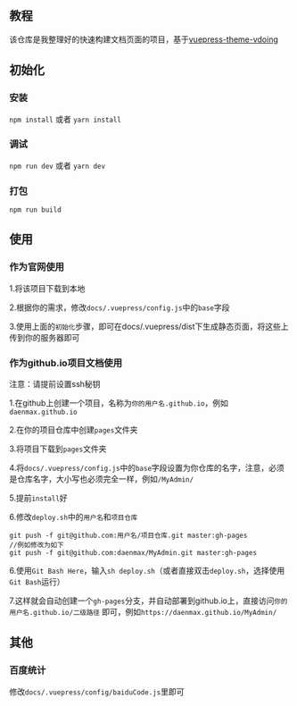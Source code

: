 ## 教程

该仓库是我整理好的快速构建文档页面的项目，基于[vuepress-theme-vdoing](https://github.com/xugaoyi/vuepress-theme-vdoing)

## 初始化

### 安装

`npm install` 或者 `yarn install`

### 调试

`npm run dev` 或者 `yarn dev`

### 打包

`npm run build`

## 使用

### 作为官网使用

1.将该项目下载到本地

2.根据你的需求，修改`docs/.vuepress/config.js`中的`base`字段

3.使用上面的`初始化`步骤，即可在docs/.vuepress/dist下生成静态页面，将这些上传到你的服务器即可

### 作为github.io项目文档使用

注意：请提前设置ssh秘钥

1.在github上创建一个项目，名称为`你的用户名.github.io`，例如`daenmax.github.io`

2.在你的项目仓库中创建`pages`文件夹

3.将项目下载到`pages`文件夹

4.将`docs/.vuepress/config.js`中的`base`字段设置为你仓库的名字，注意，必须是仓库名字，大小写也必须完全一样，例如`/MyAdmin/`

5.提前`install`好

6.修改`deploy.sh`中的`用户名`和`项目仓库`

```
git push -f git@github.com:用户名/项目仓库.git master:gh-pages
//例如修改为如下
git push -f git@github.com:daenmax/MyAdmin.git master:gh-pages
```

6.使用`Git Bash Here`，输入`sh deploy.sh`（或者直接双击`deploy.sh`，选择使用`Git Bash`运行）

7.这样就会自动创建一个`gh-pages`分支，并自动部署到github.io上，直接访问`你的用户名.github.io/二级路径`
即可，例如`https://daenmax.github.io/MyAdmin/`

## 其他

### 百度统计

修改`docs/.vuepress/config/baiduCode.js`里即可
